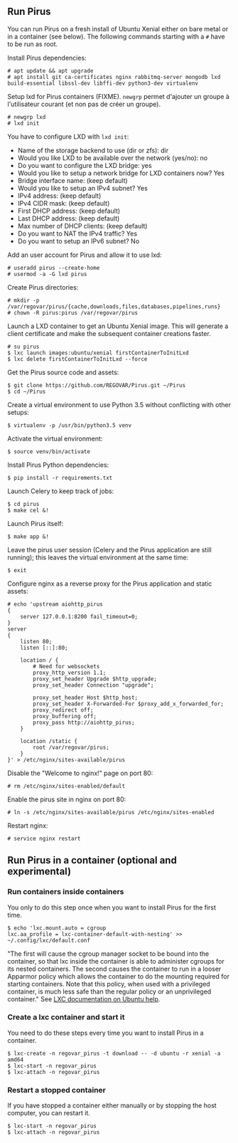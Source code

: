 ## Run Pirus

You can run Pirus on a fresh install of Ubuntu Xenial either on bare metal or in a container (see below).
The following commands starting with a `#` have to be run as root.

Install Pirus dependencies:
    
    # apt update && apt upgrade
    # apt install git ca-certificates nginx rabbitmq-server mongodb lxd build-essential libssl-dev libffi-dev python3-dev virtualenv
    
Setup lxd for Pirus containers (FIXME). `newgrp` permet d'ajouter un groupe à l'utilisateur courant (et non pas de créer un groupe).

    # newgrp lxd
    # lxd init

You have to configure LXD with `lxd init`:

* Name of the storage backend to use (dir or zfs): dir
* Would you like LXD to be available over the network (yes/no): no
* Do you want to configure the LXD bridge: yes
* Would you like to setup a network bridge for LXD containers now? Yes
* Bridge interface name: (keep default)
* Would you like to setup an IPv4 subnet? Yes
* IPv4 address: (keep default)
* IPv4 CIDR mask: (keep default)
* First DHCP address: (keep default)
* Last DHCP address: (keep default)
* Max number of DHCP clients: (keep default)
* Do you want to NAT the IPv4 traffic? Yes
* Do you want to setup an IPv6 subnet? No

Add an user account for Pirus and allow it to use lxd:

    # useradd pirus --create-home
    # usermod -a -G lxd pirus
    
Create Pirus directories:

    # mkdir -p /var/regovar/pirus/{cache,downloads,files,databases,pipelines,runs}
    # chown -R pirus:pirus /var/regovar/pirus
    
Launch a LXD container to get an Ubuntu Xenial image. This will generate a client certificate and make the subsequent container creations faster.
  
    # su pirus
    $ lxc launch images:ubuntu/xenial firstContainerToInitLxd
    $ lxc delete firstContainerToInitLxd --force
   
Get the Pirus source code and assets:   
    
    $ git clone https://github.com/REGOVAR/Pirus.git ~/Pirus
    $ cd ~/Pirus
    
Create a virtual environment to use Python 3.5 without conflicting with other setups:

    $ virtualenv -p /usr/bin/python3.5 venv
    
Activate the virtual environment:
    
    $ source venv/bin/activate
    
Install Pirus Python dependencies:    
    
    $ pip install -r requirements.txt
    
Launch Celery to keep track of jobs:

    $ cd pirus
    $ make cel &!
    
Launch Pirus itself:    
    
    $ make app &!
    
Leave the pirus user session (Celery and the Pirus application are still running); this leaves the virtual environment at the same time: 
    
    $ exit
    
Configure nginx as a reverse proxy for the Pirus application and static assets:
    
    # echo 'upstream aiohttp_pirus
    {
        server 127.0.0.1:8200 fail_timeout=0;
    }
    server
    {
        listen 80;
        listen [::]:80;

        location / {
            # Need for websockets
            proxy_http_version 1.1;
            proxy_set_header Upgrade $http_upgrade;
            proxy_set_header Connection "upgrade";

            proxy_set_header Host $http_host;
            proxy_set_header X-Forwarded-For $proxy_add_x_forwarded_for;
            proxy_redirect off;
            proxy_buffering off;
            proxy_pass http://aiohttp_pirus;
        }

        location /static {
            root /var/regovar/pirus;
        }
    }' > /etc/nginx/sites-available/pirus
    
Disable the "Welcome to nginx!" page on port 80:    
    
    # rm /etc/nginx/sites-enabled/default
    
Enable the pirus site in nginx on port 80:
    
    # ln -s /etc/nginx/sites-available/pirus /etc/nginx/sites-enabled
    
Restart nginx:    
    
    # service nginx restart

## Run Pirus in a container (optional and experimental)

### Run containers inside containers
You only to do this step once when you want to install Pirus for the first time.
   
    $ echo 'lxc.mount.auto = cgroup
    lxc.aa_profile = lxc-container-default-with-nesting' >> ~/.config/lxc/default.conf

"The first will cause the cgroup manager socket to be bound into the container, so that lxc inside the container is able to administer cgroups for its nested containers. The second causes the container to run in a looser Apparmor policy which allows the container to do the mounting required for starting containers. Note that this policy, when used with a privileged container, is much less safe than the regular policy or an unprivileged container." See [LXC documentation on Ubuntu help](https://help.ubuntu.com/lts/serverguide/lxc.html).

### Create a lxc container and start it
You need to do these steps every time you want to install Pirus in a container.

    $ lxc-create -n regovar_pirus -t download -- -d ubuntu -r xenial -a amd64
    $ lxc-start -n regovar_pirus
    $ lxc-attach -n regovar_pirus

### Restart a stopped container
If you have stopped a container either manually or by stopping the host computer, you can restart it.

    $ lxc-start -n regovar_pirus
    $ lxc-attach -n regovar_pirus
